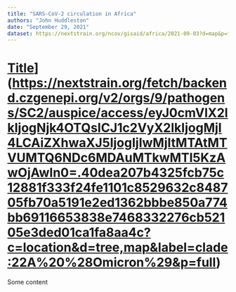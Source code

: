 ```yaml
---
title: "SARS-CoV-2 circulation in Africa"
authors: "John Huddleston"
date: "September 29, 2021"
dataset: https://nextstrain.org/ncov/gisaid/africa/2021-09-03?d=map&p=full
---
```


# [Title]([)](https://nextstrain.org/fetch/backend.czgenepi.org/v2/orgs/9/pathogens/SC2/auspice/access/eyJ0cmVlX2lkIjogNjk4OTQsICJ1c2VyX2lkIjogMjI4LCAiZXhwaXJ5IjogIjIwMjItMTAtMTVUMTQ6NDc6MDAuMTkwMTI5KzAwOjAwIn0=.40dea207b4325fcb75c12881f333f24fe1101c8529632c848705fb70a5191e2ed1362bbbe850a774bb69116653838e7468332276cb52105e3ded01ca1fa8aa4c?c=location&d=tree,map&label=clade:22A%20%28Omicron%29&p=full)

Some content

